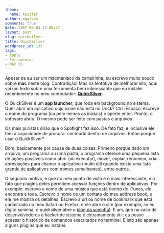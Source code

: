 ```yaml
---
theme:
  name: twitter
author: mgalves
comments: true
date: 2007-06-03 17:05:27
layout: post
slug: quicksilver
title: QuickSilver
wordpress_id: 139
tags:
- Apple
- Ferramentas
- Mac OS
---
```


Apesar de eu ser um macmaníaco de carteirinha, eu escrevo muito pouco sobre **mac** neste blog. Contradição! Mas na tentativa de melhorar isto, aqui vai um texto sobre uma ferramenta bem interessante que eu instalei recentemente no meu computador: **[QuickSilver](http://quicksilver.blacktree.com/).**

O QuickSilver é um **app launcher**, que roda em background no sistema. Quer abrir um aplicativo cujo ícone não está no Dock? Ctrl+Espaço, escreve o nome do programa (ou pelo menos as iniciais) e aperte enter. Pronto, o software abriu. O mesmo pode ser feito com pastas e arquivos.

Os mais puristas dirão que o Spotlight faz isso. De fato faz, e inclusive ele tem a capacidade de procurar conteúdo dentro de arquivos. Então porque usar o QuickSilver?

Bom, basicamente por causa de duas coisas. Primeiro porque dado um arquivo, um programa ou uma pasta, o programa oferece uma pequena lista de ações possíveis como abrir (ou executar), mover, copiar, renomear, criar abreviações para chamar o aplicativo (muito útil quando existe uma lista grande de aplicativos com nomes semelhantes), entre outros.

O segundo motivo, e que no meu ponto de vista é o mais interessante, é o fato que plugins deles permitem acessar funções dentro de aplicativos. Por exemplo: escrevo o nome de uma música que está dentro do iTunes, ele encontra e toca. Escrevo o nome de um contato do meu address book, e ele me mostra os detalhes. Escrevo a url ou nome de bookmark que está cadastrado no meu Safari ou Firefox, e ele abre o site (por exemplo, se eu digito soninha, o quicksilver abre o  [blog da soninha](http://blogdasoninha.folha.blog.uol.com.br/)).  E um, que no caso de desenvolvedores e hacker de sistema é extramamente útil: eu posso acessar o histórico de comandos executados no terminal. E isto são apenas alguns plugins que eu instalei.
